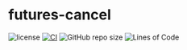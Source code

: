 # futures-cancel

![license](https://img.shields.io/badge/License-MIT%20or%20Apache%202-green.svg)
[![CI](https://github.com/aschey/futures-cancel/actions/workflows/test.yml/badge.svg)](https://github.com/aschey/futures-cancel/actions/workflows/build.yml)
![GitHub repo size](https://img.shields.io/github/repo-size/aschey/futures-cancel)
![Lines of Code](https://aschey.tech/tokei/github/aschey/futures-cancel)

